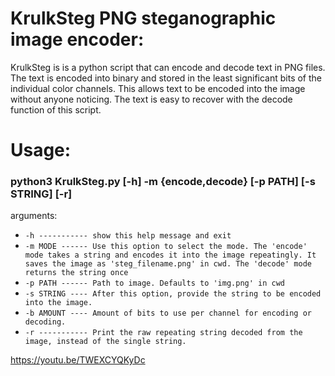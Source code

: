 # KrulkSteg PNG steganographic image encoder:
KrulkSteg is is a python script that can encode and decode text in PNG files.
The text is encoded into binary and stored in the least significant bits of the individual color channels.
This allows text to be encoded into the image without anyone noticing.
The text is easy to recover with the decode function of this script.

# Usage:
### python3 KrulkSteg.py [-h] -m {encode,decode} [-p PATH] [-s STRING] [-r]

arguments:
-  `-h ----------- show this help message and exit`
-  `-m MODE ------ Use this option to select the mode. The 'encode' mode takes a string and encodes it into the image repeatingly. It saves the
                        image as 'steg_filename.png' in cwd. The 'decode' mode returns the string once`
-  `-p PATH ------ Path to image. Defaults to 'img.png' in cwd`
-  `-s STRING ---- After this option, provide the string to be encoded into the image.`
-  `-b AMOUNT ---- Amount of bits to use per channel for encoding or decoding.`
-  `-r ----------- Print the raw repeating string decoded from the image, instead of the single string.`

https://youtu.be/TWEXCYQKyDc
